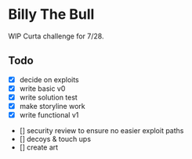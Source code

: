 # Billy The Bull

WIP Curta challenge for 7/28.

## Todo

- [x] decide on exploits
- [x] write basic v0
- [x] write solution test
- [x] make storyline work
- [x] write functional v1
- [] security review to ensure no easier exploit paths
- [] decoys & touch ups
- [] create art
